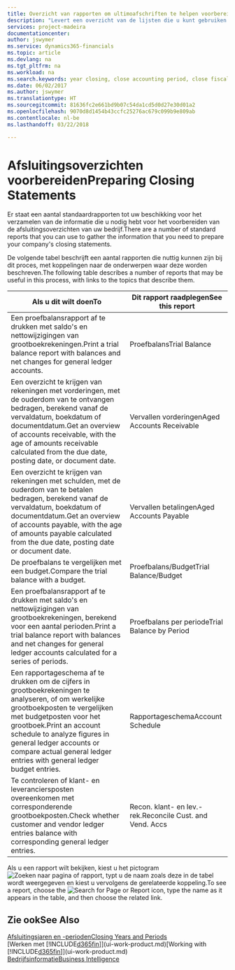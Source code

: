 ```yaml
---
title: Overzicht van rapporten om ultimoafschriften te helpen voorbereiden | Microsoft Docs
description: "Levert een overzicht van de lijsten die u kunt gebruiken om gegevens te verzamelen om de ultimoafschriften van uw bedrijf voor te bereiden wanneer het financiële jaar wordt gesloten."
services: project-madeira
documentationcenter: 
author: jswymer
ms.service: dynamics365-financials
ms.topic: article
ms.devlang: na
ms.tgt_pltfrm: na
ms.workload: na
ms.search.keywords: year closing, close accounting period, close fiscal year, aging, creditor payments, vendor payments, assets, liabilities, equity, analysis, reporting, financial report, business intelligence, BI, Power Bi, KPI
ms.date: 06/02/2017
ms.author: jswymer
ms.translationtype: HT
ms.sourcegitcommit: 81636fc2e661bd9b07c54da1cd5d0d27e30d01a2
ms.openlocfilehash: 9070d8d1454b43ccfc25276ac679c099b9e809ab
ms.contentlocale: nl-be
ms.lasthandoff: 03/22/2018

---
```

# <a name="preparing-closing-statements"></a><span data-ttu-id="bdca2-103">Afsluitingsoverzichten voorbereiden</span><span class="sxs-lookup"><span data-stu-id="bdca2-103">Preparing Closing Statements</span></span>
<span data-ttu-id="bdca2-104">Er staat een aantal standaardrapporten tot uw beschikking voor het verzamelen van de informatie die u nodig hebt voor het voorbereiden van de afsluitingsoverzichten van uw bedrijf.</span><span class="sxs-lookup"><span data-stu-id="bdca2-104">There are a number of standard reports that you can use to gather the information that you need to prepare your company's closing statements.</span></span>

<span data-ttu-id="bdca2-105">De volgende tabel beschrijft een aantal rapporten die nuttig kunnen zijn bij dit proces, met koppelingen naar de onderwerpen waar deze worden beschreven.</span><span class="sxs-lookup"><span data-stu-id="bdca2-105">The following table describes a number of reports that may be useful in this process, with links to the topics that describe them.</span></span>

| <span data-ttu-id="bdca2-106">Als u dit wilt doen</span><span class="sxs-lookup"><span data-stu-id="bdca2-106">To</span></span> | <span data-ttu-id="bdca2-107">Dit rapport raadplegen</span><span class="sxs-lookup"><span data-stu-id="bdca2-107">See this report</span></span> |
| --- | --- |
| <span data-ttu-id="bdca2-108">Een proefbalansrapport af te drukken met saldo's en nettowijzigingen van grootboekrekeningen.</span><span class="sxs-lookup"><span data-stu-id="bdca2-108">Print a trial balance report with balances and net changes for general ledger accounts.</span></span> |<span data-ttu-id="bdca2-109">Proefbalans</span><span class="sxs-lookup"><span data-stu-id="bdca2-109">Trial Balance</span></span> |
| <span data-ttu-id="bdca2-110">Een overzicht te krijgen van rekeningen met vorderingen, met de ouderdom van te ontvangen bedragen, berekend vanaf de vervaldatum, boekdatum of documentdatum.</span><span class="sxs-lookup"><span data-stu-id="bdca2-110">Get an overview of accounts receivable, with the age of amounts receivable calculated from the due date, posting date, or document date.</span></span> |<span data-ttu-id="bdca2-111">Vervallen vorderingen</span><span class="sxs-lookup"><span data-stu-id="bdca2-111">Aged Accounts Receivable</span></span> |
| <span data-ttu-id="bdca2-112">Een overzicht te krijgen van rekeningen met schulden, met de ouderdom van te betalen bedragen, berekend vanaf de vervaldatum, boekdatum of documentdatum.</span><span class="sxs-lookup"><span data-stu-id="bdca2-112">Get an overview of accounts payable, with the age of amounts payable calculated from the due date, posting date or document date.</span></span> |<span data-ttu-id="bdca2-113">Vervallen betalingen</span><span class="sxs-lookup"><span data-stu-id="bdca2-113">Aged Accounts Payable</span></span> |
| <span data-ttu-id="bdca2-114">De proefbalans te vergelijken met een budget.</span><span class="sxs-lookup"><span data-stu-id="bdca2-114">Compare the trial balance with a budget.</span></span> |<span data-ttu-id="bdca2-115">Proefbalans/Budget</span><span class="sxs-lookup"><span data-stu-id="bdca2-115">Trial Balance/Budget</span></span> |
| <span data-ttu-id="bdca2-116">Een proefbalansrapport af te drukken met saldo's en nettowijzigingen van grootboekrekeningen, berekend voor een aantal perioden.</span><span class="sxs-lookup"><span data-stu-id="bdca2-116">Print a trial balance report with balances and net changes for general ledger accounts calculated for a series of periods.</span></span> |<span data-ttu-id="bdca2-117">Proefbalans per periode</span><span class="sxs-lookup"><span data-stu-id="bdca2-117">Trial Balance by Period</span></span> |
| <span data-ttu-id="bdca2-118">Een rapportageschema af te drukken om de cijfers in grootboekrekeningen te analyseren, of om werkelijke grootboekposten te vergelijken met budgetposten voor het grootboek.</span><span class="sxs-lookup"><span data-stu-id="bdca2-118">Print an account schedule to analyze figures in general ledger accounts or compare actual general ledger entries with general ledger budget entries.</span></span> |<span data-ttu-id="bdca2-119">Rapportageschema</span><span class="sxs-lookup"><span data-stu-id="bdca2-119">Account Schedule</span></span> |
| <span data-ttu-id="bdca2-120">Te controleren of klant- en leveranciersposten overeenkomen met corresponderende grootboekposten.</span><span class="sxs-lookup"><span data-stu-id="bdca2-120">Check whether customer and vendor ledger entries balance with corresponding general ledger entries.</span></span> |<span data-ttu-id="bdca2-121">Recon. klant- en lev.-rek.</span><span class="sxs-lookup"><span data-stu-id="bdca2-121">Reconcile Cust. and Vend. Accs</span></span> |

<span data-ttu-id="bdca2-122">Als u een rapport wilt bekijken, kiest u het pictogram ![Zoeken naar pagina of rapport](media/ui-search/search_small.png "pictogram Zoeken naar pagina of rapport"), typt u de naam zoals deze in de tabel wordt weergegeven en kiest u vervolgens de gerelateerde koppeling.</span><span class="sxs-lookup"><span data-stu-id="bdca2-122">To see a report, choose the ![Search for Page or Report](media/ui-search/search_small.png "Search for Page or Report icon") icon, type the name as it appears in the table, and then choose the related link.</span></span>

## <a name="see-also"></a><span data-ttu-id="bdca2-123">Zie ook</span><span class="sxs-lookup"><span data-stu-id="bdca2-123">See Also</span></span>
[<span data-ttu-id="bdca2-124">Afsluitingsjaren en -perioden</span><span class="sxs-lookup"><span data-stu-id="bdca2-124">Closing Years and Periods</span></span>](year-close-years-periods.md)  
<span data-ttu-id="bdca2-125">[Werken met [!INCLUDE[d365fin](includes/d365fin_md.md)]](ui-work-product.md)</span><span class="sxs-lookup"><span data-stu-id="bdca2-125">[Working with [!INCLUDE[d365fin](includes/d365fin_md.md)]](ui-work-product.md)</span></span>  
[<span data-ttu-id="bdca2-126">Bedrijfsinformatie</span><span class="sxs-lookup"><span data-stu-id="bdca2-126">Business Intelligence</span></span>](bi.md)

